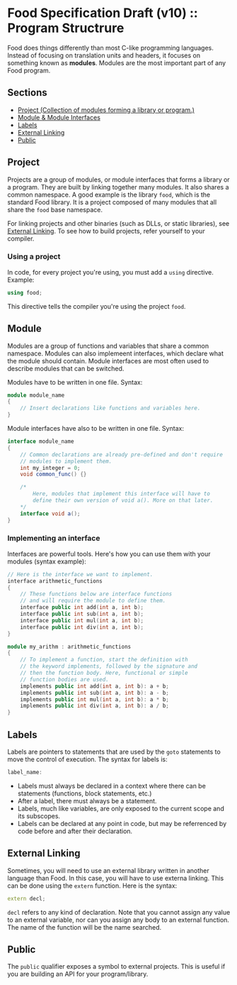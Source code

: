 # Food Specification Draft (v10) :: Program Structrure
Food does things differently than most C-like programming languages. Instead of focusing on translation units and headers, it focuses on something known as **modules**. Modules are the most important part of any Food program.

## Sections
 - [Project (Collection of modules forming a library or program.)](#project)
 - [Module & Module Interfaces](#module)
 - [Labels](#labels)
 - [External Linking](#external-linking)
 - [Public](#public)


## Project
Projects are a group of modules, or module interfaces that forms a library or a program. They are built by linking together many modules. It also shares a common namespace. A good example is the library `food`, which is the standard Food library. It is a project composed of many modules that all share the `food` base namespace.

For linking projects and other binaries (such as DLLs, or static libraries), see [External Linking](#external-linking). To see how to build projects, refer yourself to your compiler.

### Using a project
In code, for every project you're using, you must add a `using` directive. Example:
```cpp
using food;
```
This directive tells the compiler you're using the project `food`.

## Module
Modules are a group of functions and variables that share a common namespace. Modules can also implemeent interfaces, which declare what the module should contain. Module interfaces are most often used to describe modules that can be switched.

Modules have to be written in one file. Syntax:
```cpp
module module_name
{
	// Insert declarations like functions and variables here.
}
```

Module interfaces have also to be written in one file. Syntax:
```cs
interface module_name
{
	// Common declarations are already pre-defined and don't require
	// modules to implement them.
	int my_integer = 0;
	void common_func() {}

	/*
		Here, modules that implement this interface will have to
		define their own version of void a(). More on that later.
	*/
	interface void a();
}
```

### Implementing an interface
Interfaces are powerful tools. Here's how you can use them with your modules (syntax example):
```cpp
// Here is the interface we want to implement.
interface arithmetic_functions
{
	// These functions below are interface functions
	// and will require the module to define them.
	interface public int add(int a, int b);
	interface public int sub(int a, int b);
	interface public int mul(int a, int b);
	interface public int div(int a, int b);
}

module my_arithm : arithmetic_functions
{
	// To implement a function, start the definition with
	// the keyword implements, followed by the signature and
	// then the function body. Here, functional or simple
	// function bodies are used.
	implements public int add(int a, int b): a + b;
	implements public int sub(int a, int b): a - b;
	implements public int mul(int a, int b): a * b;
	implements public int div(int a, int b): a / b;
}
```

## Labels
Labels are pointers to statements that are used by the `goto` statements to move the control of execution. The syntax for labels is:
```c
label_name:
```
 - Labels must always be declared in a context where there can be statements (functions, block statements, etc.)
 - After a label, there must always be a statement.
 - Labels, much like variables, are only exposed to the current scope and its subscopes.
 - Labels can be declared at any point in code, but may be referrenced by code before and after their declaration.

## External Linking
Sometimes, you will need to use an external library written in another language than Food. In this case, you will have to use externa linking. This can be done using the `extern` function. Here is the syntax:
```cpp
extern decl;
```
`decl` refers to any kind of declaration. Note that you cannot assign any value to an external variable, nor can you assign any body to an external function. The name of the function will be the name searched.
## Public
The `public` qualifier exposes a symbol to external projects. This is useful if you are building an API for your program/library.
